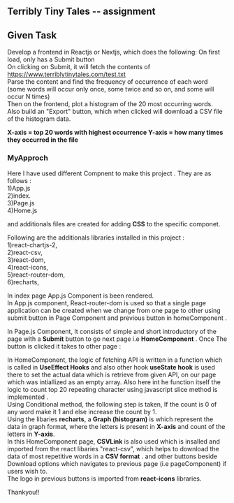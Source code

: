 ## Terribly Tiny Tales -- assignment
## Given Task
Develop a frontend in Reactjs or Nextjs, which does the following:
On first load, only has a Submit button<br>
On clicking on Submit, it will fetch the contents of https://www.terriblytinytales.com/test.txt<br>
Parse the content and find the frequency of occurrence of each word (some words will occur only once, some twice and so on, and some will occur N times)<br>
Then on the frontend, plot a histogram of the 20 most occurring words.<br>
Also build an "Export" button, which when clicked will download a CSV file of the histogram data.<br>

**X-axis = top 20 words with highest occurrence Y-axis = how many times they occurred in the file** 

### MyApproch
Here I have used different Compnent to make this project . They are as follows : <br>
1)App.js <br>
2)index. <br>
3)Page.js <br> 
4)Home.js<br>

and additionals files are created for adding **CSS** to the specific componet.

Following are the additionals libraries installed in this project :<br>
1)react-chartjs-2, <br>
2)react-csv, <br>
3)react-dom, <br>
4)react-icons, <br>
5)react-router-dom, <br>
6)recharts, <br>

In index page App.js Component is been rendered. <br>
In App.js component, React-router-dom is used so that a single page application can be created when we change from one page to other using submit button in Page Component and previous button in homeComponent .<br>

In Page.js Component, It consists of simple and short introductory of the page with a **Submit** button to go next page i.e **HomeComponent** .
Once The button is clicked it takes to other page : 

In HomeComponent, the logic of fetching API is written in a function which is called in **UseEffect Hooks** and also other hook **useState hook** is used there to set the actual data which is retrieve from given API,  on our page which was intiallized as an empty array.
Also here int he function itself the logic to count top 20 repeating character using javascript slice method is implemented . <br>
Using Conditional method, the following step is taken, If the count is 0 of any word make it 1 and else increase the count by 1.<br>
Using the libaries **recharts**, a **Graph (histogram)** is which represent the data in graph format, where the letters is present in **X-axis** and count of the letters in **Y-axis**.<br>
In this HomeComponent page, **CSVLink** is also used which is insalled and imported from the react libaries "react-csv",  which helps to download the data of most repetitive words in a **CSV format** . and other buttons beside Download options which navigates to previous page (i.e pageComponent) if users wish to.<br>
The logo in previous buttons is imported from **react-icons** libraries.

Thankyou!!
 







